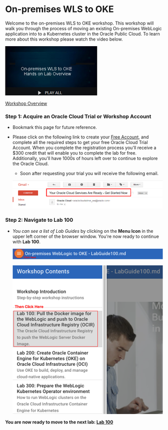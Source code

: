 # On-premises WLS to OKE 

Welcome to the on-premises WLS to OKE workshop. This workshop will walk you through the process of moving an existing On-premises WebLogic application into to a Kubernetes cluster in the Oracle Public Cloud. 
To learn more about this workshop please watch the video below.

![](images/oraclecode/youtube.png)

<a href="https://youtu.be/" target="_video">Workshop Overview</a>

### **Step 1**: Acquire an Oracle Cloud Trial or Workshop Account

- Bookmark this page for future reference.

- Please click on the following link to create your <a class="trial-link" href="https://myservices.us.oraclecloud.com/mycloud/signup?language=en&sourceType=:em:eo:ie:2t:RC_NAMK180921P00075:WLSonPrem_HOL" target="_trial">Free Account</a>, and complete all the required steps to get your free Oracle Cloud Trial Account. When you complete the registration process you'll receive a $300 credit that will enable you to complete the lab for free.  Additionally, you'll have 1000s of hours left over to continue to explore the Oracle Cloud.

  - Soon after requesting your trial you will receive the following email. 

  ![](images/oraclecode/code_9.png)



### **Step 2**: Navigate to Lab 100

- _You can see a list of Lab Guides_ by clicking on the **Menu Icon** in the upper left corner of the browser window. You're now ready to continue with **Lab 100**.

  ![](images/help1.png)

  ![](images/help2.png)

**You are now ready to move to the next lab: [Lab 100](LabGuide100.md)**